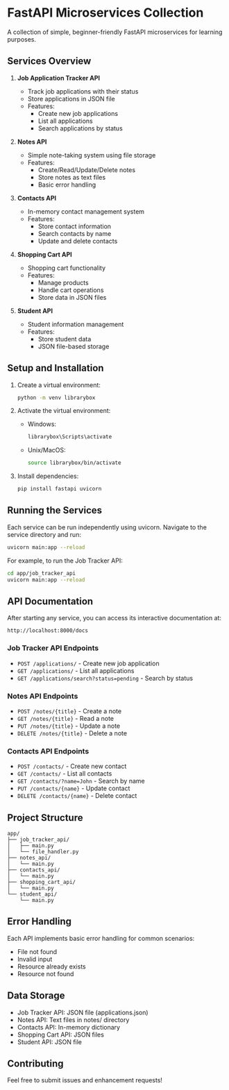 # FastAPI Microservices Collection

A collection of simple, beginner-friendly FastAPI microservices for learning purposes.

## Services Overview

1. **Job Application Tracker API**
    - Track job applications with their status
    - Store applications in JSON file
    - Features:
        - Create new job applications
        - List all applications
        - Search applications by status

2. **Notes API**
    - Simple note-taking system using file storage
    - Features:
        - Create/Read/Update/Delete notes
        - Store notes as text files
        - Basic error handling

3. **Contacts API**
    - In-memory contact management system
    - Features:
        - Store contact information
        - Search contacts by name
        - Update and delete contacts

4. **Shopping Cart API**
    - Shopping cart functionality
    - Features:
        - Manage products
        - Handle cart operations
        - Store data in JSON files

5. **Student API**
    - Student information management
    - Features:
        - Store student data
        - JSON file-based storage

## Setup and Installation

1. Create a virtual environment:
   ```bash
   python -m venv librarybox
   ```

2. Activate the virtual environment:
    - Windows:
      ```bash
      librarybox\Scripts\activate
      ```
    - Unix/MacOS:
      ```bash
      source librarybox/bin/activate
      ```

3. Install dependencies:
   ```bash
   pip install fastapi uvicorn
   ```

## Running the Services

Each service can be run independently using uvicorn. Navigate to the service directory and run:

```bash
uvicorn main:app --reload
```

For example, to run the Job Tracker API:
```bash
cd app/job_tracker_api
uvicorn main:app --reload
```

## API Documentation

After starting any service, you can access its interactive documentation at:
```
http://localhost:8000/docs
```

### Job Tracker API Endpoints
- `POST /applications/` - Create new job application
- `GET /applications/` - List all applications
- `GET /applications/search?status=pending` - Search by status

### Notes API Endpoints
- `POST /notes/{title}` - Create a note
- `GET /notes/{title}` - Read a note
- `PUT /notes/{title}` - Update a note
- `DELETE /notes/{title}` - Delete a note

### Contacts API Endpoints
- `POST /contacts/` - Create new contact
- `GET /contacts/` - List all contacts
- `GET /contacts/?name=John` - Search by name
- `PUT /contacts/{name}` - Update contact
- `DELETE /contacts/{name}` - Delete contact

## Project Structure
```
app/
├── job_tracker_api/
│   ├── main.py
│   └── file_handler.py
├── notes_api/
│   └── main.py
├── contacts_api/
│   └── main.py
├── shopping_cart_api/
│   └── main.py
└── student_api/
    └── main.py
```

## Error Handling
Each API implements basic error handling for common scenarios:
- File not found
- Invalid input
- Resource already exists
- Resource not found

## Data Storage
- Job Tracker API: JSON file (applications.json)
- Notes API: Text files in notes/ directory
- Contacts API: In-memory dictionary
- Shopping Cart API: JSON files
- Student API: JSON file

## Contributing
Feel free to submit issues and enhancement requests!
